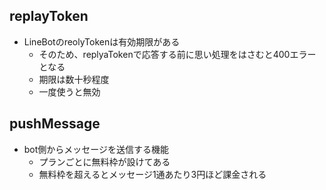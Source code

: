 ## replayToken

- LineBotのreolyTokenは有効期限がある
  - そのため、replyaTokenで応答する前に思い処理をはさむと400エラーとなる
  - 期限は数十秒程度
  - 一度使うと無効

## pushMessage

- bot側からメッセージを送信する機能
  - プランごとに無料枠が設けてある
  - 無料枠を超えるとメッセージ1通あたり3円ほど課金される
